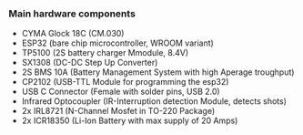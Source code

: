 ### Main hardware components
- CYMA Glock 18C (CM.030)
- ESP32 (bare chip microcontroller, WROOM variant)
- TP5100 (2S battery charger Mmodule, 8.4V)
- SX1308 (DC-DC Step Up Converter)
- 2S BMS 10A (Battery Management System with high Aperage troughput)
- CP2102 (USB-TTL Module for programming the esp32)
- USB C Connector (Female with solder pins, USB 2.0)
- Infrared Optocoupler (IR-Interruption detection Module, detects shots)
- 2x IRL8721 (N-Channel Mosfet in TO-220 Package)
- 2x ICR18350 (Li-Ion Battery with max supply of 20 Amps)
